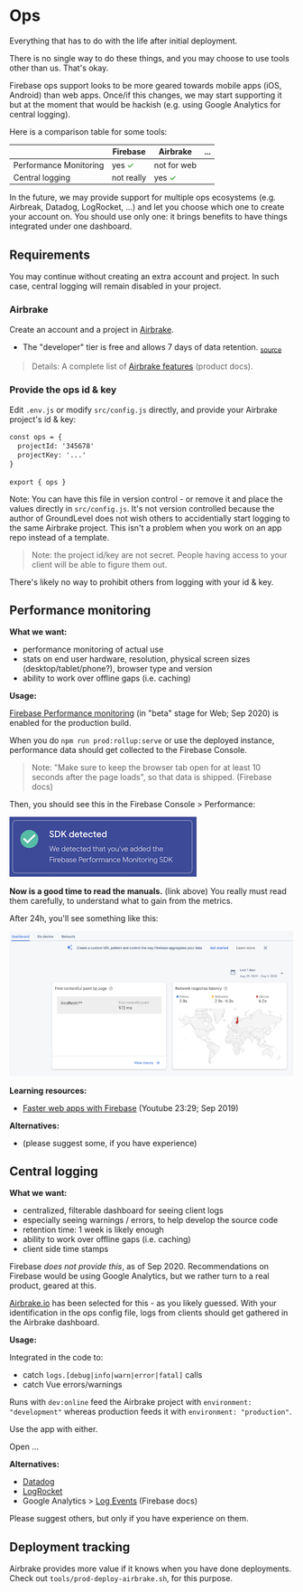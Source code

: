 # Ops

Everything that has to do with the life after initial deployment.

There is no single way to do these things, and you may choose to use tools other than us. That's okay.

Firebase ops support looks to be more geared towards mobile apps (iOS, Android) than web apps. Once/if this changes, we may start supporting it but at the moment that would be hackish (e.g. using Google Analytics for central logging).

Here is a comparison table for some tools:

||Firebase|Airbrake|...|
|---|---|---|---|
|Performance Monitoring|yes <font color=green>&check;</font>|not for web|
|Central logging|not really|yes <font color=green>&check;</font>|

<!--
|A/B testing||||
-->

In the future, we may provide support for multiple ops ecosystems (e.g. Airbreak, Datadog, LogRocket, ...) and let you choose which one to create your account on. You should use only one: it brings benefits to have things integrated under one dashboard.

## Requirements

You may continue without creating an extra account and project. In such case, central logging will remain disabled in your project.

### Airbrake

Create an account and a project in [Airbrake](https://airbrake.io).

- The "developer" tier is free and allows 7 days of data retention. <sub>[source](https://airbrake.io/pricing)</sub>

>Details: A complete list of [Airbrake features](https://airbrake.io/docs/features/) (product docs).

<!-- pois
Airbrake covers:

- Errors
- Deploys
- Performance
  - not available for browsers (Sep 2020); hopefully it will become so
-->

### Provide the ops id & key

Edit `.env.js` or modify `src/config.js` directly, and provide your Airbrake project's id & key:

```
const ops = {
  projectId: '345678'
  projectKey: '...'
}

export { ops }
```

Note: You can have this file in version control - or remove it and place the values directly in `src/config.js`. It's not version controlled because the author of GroundLevel does not wish others to accidentially start logging to the same Airbrake project. This isn't a problem when you work on an app repo instead of a template.

>Note: the project id/key are not secret. People having access to your client will be able to figure them out. 

There's likely no way to prohibit others from logging with your id & key.


## Performance monitoring

**What we want:**

- performance monitoring of actual use
- stats on end user hardware, resolution, physical screen sizes (desktop/tablet/phone?), browser type and version
- ability to work over offline gaps (i.e. caching)

**Usage:**

[Firebase Performance monitoring](https://firebase.google.com/docs/perf-mon) (in "beta" stage for Web; Sep 2020) is enabled for the production build.

When you do `npm run prod:rollup:serve` or use the deployed instance, performance data should get collected to the Firebase Console.

>Note: "Make sure to keep the browser tab open for at least 10 seconds after the page loads", so that data is shipped. (Firebase docs)

Then, you should see this in the Firebase Console > Performance:

![](.images/sdk-detected.png)

**Now is a good time to read the manuals.** (link above) You really must read them carefully, to understand what to gain from the metrics.

After 24h, you'll see something like this:

![](.images/perf-dashboard.png)

<!--
**tbd. what is Performance Monitoring good for?**
-->

**Learning resources:**

- [Faster web apps with Firebase](https://www.youtube.com/watch?v=DHbVyRLkX4c) (Youtube 23:29; Sep 2019)

**Alternatives:**

- (please suggest some, if you have experience)

<!--
- [Airbrake](https://airbrake.io) Performance Monitoring is not available for JavaScript (Sep 2020)
-->



## Central logging

**What we want:**

- centralized, filterable dashboard for seeing client logs
- especially seeing warnings / errors, to help develop the source code
- retention time: 1 week is likely enough
- ability to work over offline gaps (i.e. caching)
- client side time stamps

Firebase *does not provide this*, as of Sep 2020. Recommendations on Firebase would be using Google Analytics, but we rather turn to a real product, geared at this.

[Airbrake.io](https://airbrake.io) has been selected for this - as you likely guessed. With your identification in the ops config file, logs from clients should get gathered in the Airbrake dashboard.

**Usage:**

Integrated in the code to:

- catch `logs.[debug|info|warn|error|fatal]` calls
- catch Vue errors/warnings

Runs with `dev:online` feed the Airbrake project with `environment: "development"` whereas production feeds it with `environment: "production"`.

Use the app with either.

Open ...


**Alternatives:**

- [Datadog](https://www.datadoghq.com)
- [LogRocket](https://logrocket.com)
- Google Analytics > [Log Events](https://firebase.google.com/docs/analytics/events) (Firebase docs)

Please suggest others, but only if you have experience on them.


## Deployment tracking

Airbrake provides more value if it knows when you have done deployments. Check out `tools/prod-deploy-airbrake.sh`, for this purpose.



<!--
- A/B testing
-->


<!--
## References

**tbd. actually good performance monitoring links**
-->

